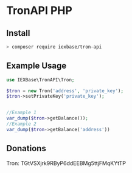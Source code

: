 # TronAPI PHP

## Install

```bash
> composer require iexbase/tron-api
```

## Example Usage

```php
use IEXBase\TronAPI\Tron;

$tron = new Tron('address', 'private_key');
$tron->setPrivateKey('private_key');


//Example 1
var_dump($tron->getBalance());
//Example 2
var_dump($tron->getBalance('address'))

```

## Donations
Tron: TGtVSXjrk9RByP6ddEEBMg5ttjFMqKYtTP
